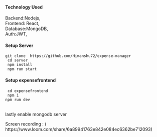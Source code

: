 <h4>Technology Used</h4>
<p>
    Backend:Nodejs,<br>
    Frontend: React,<br>
    Database:MongoDB,<br>
    Auth:JWT,<br>
</p>
<h4>Setup Server</h4>
<code>git clone  https://github.com/Himanshu72/expense-manager</code><br>
<code> cd server</code><br>
<code> npm install </code><br>
<code> npm run start </code><br>

<h4>Setup expensefrontend</h4>
<code> cd expensefrontend </code><br>
<code> npm i </code><br>
<code>npm run dev</code><br>
<br>
<p>lastly enable mongodb server</p>
<p>Screen recording : ( https://www.loom.com/share/6a89941763e842e084ec6362be712093)</p>
